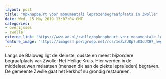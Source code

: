 ```yaml
---
layout: post
title: "Opknapbeurt voor monumentale leprozenbegraafplaats in Zwolle"
date: Wed, 15 May 2019 13:07:04 GMT
categories: 
- overijssel 
- zwolle 
externe_link: "https://www.ad.nl/zwolle/opknapbeurt-voor-monumentale-leprozenbegraafplaats-in-zwolle~aabd14ee/"
feature_image: "https://images4.persgroep.net/rcs/1eZvZU8p7u83dUXH7_nvgyxYpws/diocontent/117860535/_fitwidth/400/?appId=21791a8992982cd8da851550a453bd7f&quality=0.7"
---
```


Langs de Blaloweg ligt de kleinste, oudste en meest bijzondere begraafplaats van Zwolle: Het Heilige Kruis. Hier werden in de middeleeuwen melaatsen (mensen die aan de ziekte lepra leden) begraven. De gemeente Zwolle gaat het kerkhof nu grondig restaureren.
